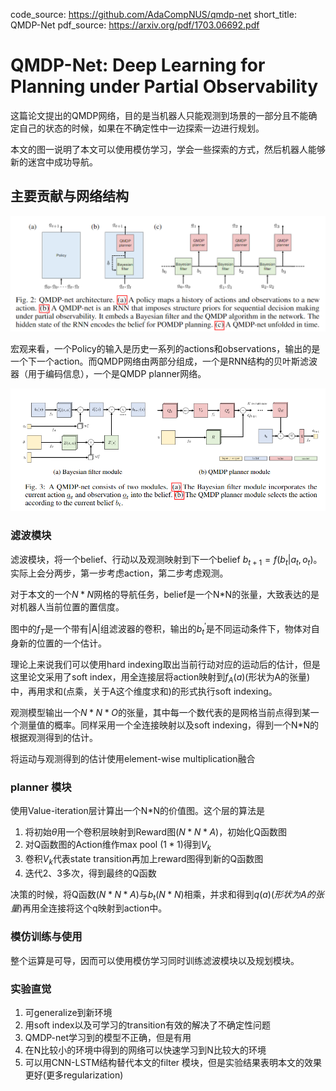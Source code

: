 code_source: https://github.com/AdaCompNUS/qmdp-net
short_title: QMDP-Net
pdf_source: https://arxiv.org/pdf/1703.06692.pdf
# QMDP-Net: Deep Learning for Planning under Partial Observability

这篇论文提出的QMDP网络，目的是当机器人只能观测到场景的一部分且不能确定自己的状态的时候，如果在不确定性中一边探索一边进行规划。

本文的图一说明了本文可以使用模仿学习，学会一些探索的方式，然后机器人能够新的迷宫中成功导航。

## 主要贡献与网络结构

![神经网络结构](./res/QMDP网络结构.png)

宏观来看，一个Policy的输入是历史一系列的actions和observations，输出的是一个下一个action。而QMDP网络由两部分组成，一个是RNN结构的贝叶斯滤波器（用于编码信息），一个是QMDP planner网络。

![神经网络结构](./res/QMDP小结构.png)


### 滤波模块
滤波模块，将一个belief、行动以及观测映射到下一个belief $b_{t+1} = f(b_t|a_t, o_t)$。实际上会分两步，第一步考虑action，第二步考虑观测。

对于本文的一个$N*N$网格的导航任务，belief是一个N*N的张量，大致表达的是对机器人当前位置的置信度。

图中的$f_T$是一个带有|A|组滤波器的卷积，输出的$b_t^\prime$是不同运动条件下，物体对自身新的位置的一个估计。

理论上来说我们可以使用hard indexing取出当前行动对应的运动后的估计，但是这里论文采用了soft index，用全连接层将action映射到$f_A(a)$(形状为A的张量)中，再用求和(点乘，关于A这个维度求和)的形式执行soft indexing。

观测模型输出一个$N*N*O$的张量，其中每一个数代表的是网格当前点得到某一个测量值的概率。同样采用一个全连接映射以及soft indexing，得到一个N*N的根据观测得到的估计。

将运动与观测得到的估计使用element-wise multiplication融合

### planner 模块

使用Value-iteration层计算出一个N*N的价值图。这个层的算法是
1. 将初始$\theta$用一个卷积层映射到Reward图($N*N*A$)，初始化Q函数图
2. 对Q函数图的Action维作max pool $(1*1)$得到$V_k$
3. 卷积$V_k$代表state transition再加上reward图得到新的Q函数图
4. 迭代2、3多次，得到最终的Q函数

决策的时候，将Q函数$(N*N*A)$与$b_t (N*N)$相乘，并求和得到$q(a) (形状为A的张量)$再用全连接将这个q映射到action中。

### 模仿训练与使用

整个运算是可导，因而可以使用模仿学习同时训练滤波模块以及规划模块。

### 实验直觉

1. 可generalize到新环境
2. 用soft index以及可学习的transition有效的解决了不确定性问题
3. QMDP-net学习到的模型不正确，但是有用
4. 在N比较小的环境中得到的网络可以快速学习到N比较大的环境
5. 可以用CNN-LSTM结构替代本文的filter 模块，但是实验结果表明本文的效果更好(更多regularization)